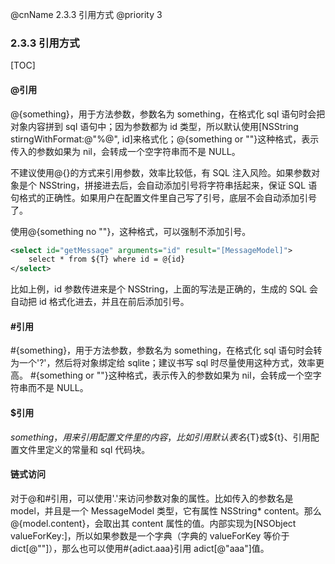 @cnName 2.3.3 引用方式
@priority 3

### 2.3.3 引用方式

[TOC]

#### @引用

@{something}，用于方法参数，参数名为 something，在格式化 sql 语句时会把对象内容拼到 sql 语句中；因为参数都为 id 类型，所以默认使用[NSString stirngWithFormat:@"%@", id]来格式化；@{something or ""}这种格式，表示传入的参数如果为 nil，会转成一个空字符串而不是 NULL。

不建议使用@{}的方式来引用参数，效率比较低，有 SQL 注入风险。如果参数对象是个 NSString，拼接进去后，会自动添加引号将字符串括起来，保证 SQL 语句格式的正确性。如果用户在配置文件里自己写了引号，底层不会自动添加引号了。

使用@{something no ""}，这种格式，可以强制不添加引号。

```XML
<select id="getMessage" arguments="id" result="[MessageModel]">
    select * from ${T} where id = @{id}
</select>
```

比如上例，id 参数传进来是个 NSString，上面的写法是正确的，生成的 SQL 会自动把 id 格式化进去，并且在前后添加引号。

#### #引用

\#{something}，用于方法参数，参数名为 something，在格式化 sql 语句时会转为一个'?'，然后将对象绑定给 sqlite；建议书写 sql 时尽量使用这种方式，效率更高。 #{something or ""}这种格式，表示传入的参数如果为 nil，会转成一个空字符串而不是 NULL。

#### $引用

${something}，用来引用配置文件里的内容，比如引用默认表名${T}或${t}、引用配置文件里定义的常量和 sql 代码块。

#### 链式访问

对于@和#引用，可以使用'.'来访问参数对象的属性。比如传入的参数名是 model，并且是一个 MessageModel 类型，它有属性 NSString* content。那么@{model.content}，会取出其 content 属性的值。内部实现为[NSObject valueForKey:]，所以如果参数是一个字典（字典的 valueForKey 等价于 dict[@""]），那么也可以使用#{adict.aaa}引用 adict[@"aaa"]值。